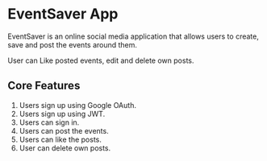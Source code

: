 # EventSaver App
EventSaver is an online social media application that allows users to create, save and post the events around them.

User can Like posted events, edit and delete own posts.

## Core Features
1. Users sign up using Google OAuth.
2. Users sign up using JWT.
3. Users can sign in.
4. Users can post the events.
5. Users can like the posts.
6. User can delete own posts.
